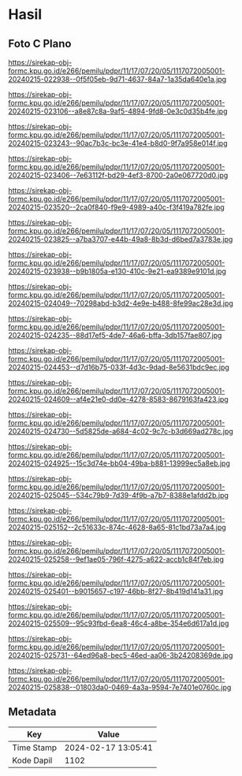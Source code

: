 # Hasil

## Foto C Plano

https://sirekap-obj-formc.kpu.go.id/e266/pemilu/pdpr/11/17/07/20/05/1117072005001-20240215-022938--0f5f05eb-9d71-4637-84a7-1a35da640e1a.jpg

https://sirekap-obj-formc.kpu.go.id/e266/pemilu/pdpr/11/17/07/20/05/1117072005001-20240215-023106--a8e87c8a-9af5-4894-9fd8-0e3c0d35b4fe.jpg

https://sirekap-obj-formc.kpu.go.id/e266/pemilu/pdpr/11/17/07/20/05/1117072005001-20240215-023243--90ac7b3c-bc3e-41e4-b8d0-9f7a958e014f.jpg

https://sirekap-obj-formc.kpu.go.id/e266/pemilu/pdpr/11/17/07/20/05/1117072005001-20240215-023406--7e63112f-bd29-4ef3-8700-2a0e067720d0.jpg

https://sirekap-obj-formc.kpu.go.id/e266/pemilu/pdpr/11/17/07/20/05/1117072005001-20240215-023520--2ca0f840-f9e9-4989-a40c-f3f419a782fe.jpg

https://sirekap-obj-formc.kpu.go.id/e266/pemilu/pdpr/11/17/07/20/05/1117072005001-20240215-023825--a7ba3707-e44b-49a8-8b3d-d6bed7a3783e.jpg

https://sirekap-obj-formc.kpu.go.id/e266/pemilu/pdpr/11/17/07/20/05/1117072005001-20240215-023938--b9b1805a-e130-410c-9e21-ea9389e9101d.jpg

https://sirekap-obj-formc.kpu.go.id/e266/pemilu/pdpr/11/17/07/20/05/1117072005001-20240215-024049--70298abd-b3d2-4e9e-b488-8fe99ac28e3d.jpg

https://sirekap-obj-formc.kpu.go.id/e266/pemilu/pdpr/11/17/07/20/05/1117072005001-20240215-024235--88d17ef5-4de7-46a6-bffa-3db157fae807.jpg

https://sirekap-obj-formc.kpu.go.id/e266/pemilu/pdpr/11/17/07/20/05/1117072005001-20240215-024453--d7d16b75-033f-4d3c-9dad-8e5631bdc9ec.jpg

https://sirekap-obj-formc.kpu.go.id/e266/pemilu/pdpr/11/17/07/20/05/1117072005001-20240215-024609--af4e21e0-dd0e-4278-8583-8679163fa423.jpg

https://sirekap-obj-formc.kpu.go.id/e266/pemilu/pdpr/11/17/07/20/05/1117072005001-20240215-024730--5d5825de-a684-4c02-9c7c-b3d669ad278c.jpg

https://sirekap-obj-formc.kpu.go.id/e266/pemilu/pdpr/11/17/07/20/05/1117072005001-20240215-024925--15c3d74e-bb04-49ba-b881-13999ec5a8eb.jpg

https://sirekap-obj-formc.kpu.go.id/e266/pemilu/pdpr/11/17/07/20/05/1117072005001-20240215-025045--534c79b9-7d39-4f9b-a7b7-8388e1afdd2b.jpg

https://sirekap-obj-formc.kpu.go.id/e266/pemilu/pdpr/11/17/07/20/05/1117072005001-20240215-025152--2c51633c-874c-4628-8a65-81c1bd73a7a4.jpg

https://sirekap-obj-formc.kpu.go.id/e266/pemilu/pdpr/11/17/07/20/05/1117072005001-20240215-025258--9ef1ae05-796f-4275-a622-accb1c84f7eb.jpg

https://sirekap-obj-formc.kpu.go.id/e266/pemilu/pdpr/11/17/07/20/05/1117072005001-20240215-025401--b9015657-c197-46bb-8f27-8b419d141a31.jpg

https://sirekap-obj-formc.kpu.go.id/e266/pemilu/pdpr/11/17/07/20/05/1117072005001-20240215-025509--95c93fbd-6ea8-46c4-a8be-354e6d617a1d.jpg

https://sirekap-obj-formc.kpu.go.id/e266/pemilu/pdpr/11/17/07/20/05/1117072005001-20240215-025731--64ed96a8-bec5-46ed-aa06-3b24208369de.jpg

https://sirekap-obj-formc.kpu.go.id/e266/pemilu/pdpr/11/17/07/20/05/1117072005001-20240215-025838--01803da0-0469-4a3a-9594-7e7401e0760c.jpg


## Metadata

| Key        | Value               |
| ---------- | ------------------- |
| Time Stamp | 2024-02-17 13:05:41 |
| Kode Dapil | 1102                |



